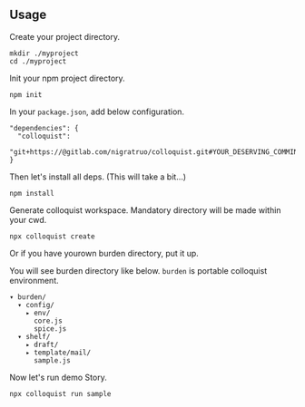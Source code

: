 ## Usage

Create your project directory.

    mkdir ./myproject
    cd ./myproject


Init your npm project directory.

    npm init


In your `package.json`, add below configuration.

    "dependencies": {
      "colloquist":
        "git+https://@gitlab.com/nigratruo/colloquist.git#YOUR_DESERVING_COMMINT_HASH_HERE"
    }


Then let's install all deps. (This will take a bit...)

    npm install


Generate colloquist workspace. Mandatory directory will be made within your cwd.

    npx colloquist create


Or if you have yourown burden directory, put it up.

You will see burden directory like below. `burden` is portable colloquist environment.

    ▾ burden/
      ▾ config/
        ▸ env/
          core.js
          spice.js
      ▾ shelf/
        ▸ draft/
        ▸ template/mail/
          sample.js


Now let's run demo Story.

    npx colloquist run sample


